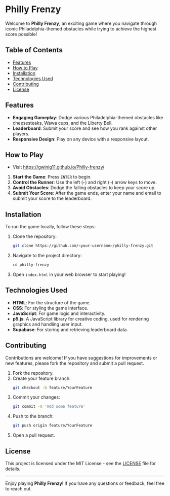 # Philly Frenzy

Welcome to **Philly Frenzy**, an exciting game where you navigate through iconic Philadelphia-themed obstacles while trying to achieve the highest score possible! 

## Table of Contents
- [Features](#features)
- [How to Play](#how-to-play)
- [Installation](#installation)
- [Technologies Used](#technologies-used)
- [Contributing](#contributing)
- [License](#license)

## Features
- **Engaging Gameplay**: Dodge various Philadelphia-themed obstacles like cheesesteaks, Wawa cups, and the Liberty Bell.
- **Leaderboard**: Submit your score and see how you rank against other players.
- **Responsive Design**: Play on any device with a responsive layout.

## How to Play
- Visit https://gwinig11.github.io/Philly-frenzy/
1. **Start the Game**: Press `ENTER` to begin.
2. **Control the Runner**: Use the left (`←`) and right (`→`) arrow keys to move.
3. **Avoid Obstacles**: Dodge the falling obstacles to keep your score up.
4. **Submit Your Score**: After the game ends, enter your name and email to submit your score to the leaderboard.

## Installation
To run the game locally, follow these steps:

1. Clone the repository:
   ```bash
   git clone https://github.com/<your-username>/philly-frenzy.git
   ```
2. Navigate to the project directory:
   ```bash
   cd philly-frenzy
   ```
3. Open `index.html` in your web browser to start playing!

## Technologies Used
- **HTML**: For the structure of the game.
- **CSS**: For styling the game interface.
- **JavaScript**: For game logic and interactivity.
- **p5.js**: A JavaScript library for creative coding, used for rendering graphics and handling user input.
- **Supabase**: For storing and retrieving leaderboard data.

## Contributing
Contributions are welcome! If you have suggestions for improvements or new features, please fork the repository and submit a pull request.

1. Fork the repository.
2. Create your feature branch:
   ```bash
   git checkout -b feature/YourFeature
   ```
3. Commit your changes:
   ```bash
   git commit -m 'Add some feature'
   ```
4. Push to the branch:
   ```bash
   git push origin feature/YourFeature
   ```
5. Open a pull request.

## License
This project is licensed under the MIT License - see the [LICENSE](LICENSE) file for details.

---

Enjoy playing **Philly Frenzy**! If you have any questions or feedback, feel free to reach out.
